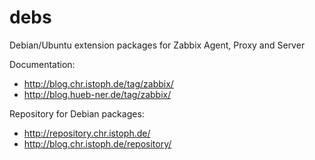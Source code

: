 # debs
Debian/Ubuntu extension packages for Zabbix Agent, Proxy and Server

Documentation:

  * http://blog.chr.istoph.de/tag/zabbix/
  * http://blog.hueb-ner.de/tag/zabbix/

Repository for Debian packages:

  * http://repository.chr.istoph.de/
  * http://blog.chr.istoph.de/repository/
